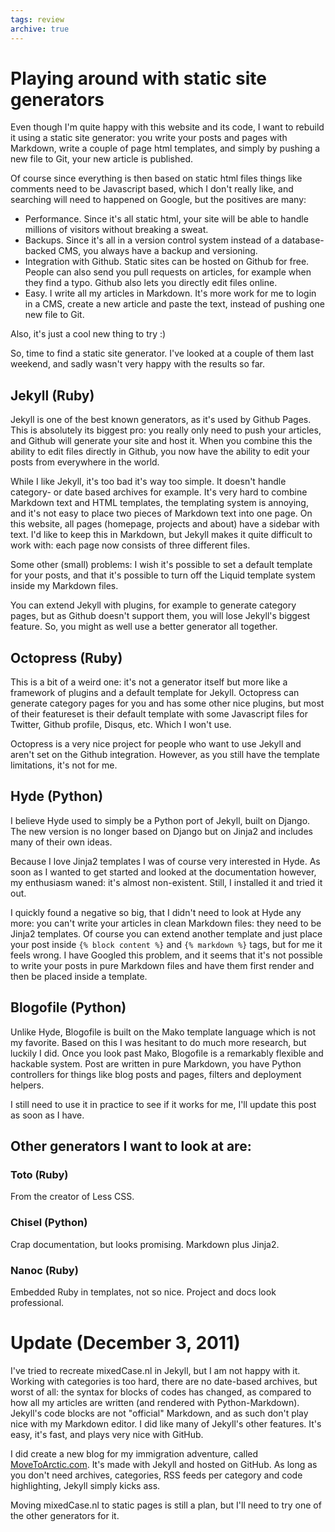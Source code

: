 ```yaml
---
tags: review
archive: true
---
```


# Playing around with static site generators
Even though I'm quite happy with this website and its code, I want to rebuild it using a static site generator: you write your posts and pages with Markdown, write a couple of page html templates, and simply by pushing a new file to Git, your new article is published. 

Of course since everything is then based on static html files things like comments need to be Javascript based, which I don't really like, and searching will need to happened on Google, but the positives are many:

- Performance. Since it's all static html, your site will be able to handle millions of visitors without breaking a sweat.
- Backups. Since it's all in a version control system instead of a database-backed CMS, you always have a backup and versioning.
- Integration with Github. Static sites can be hosted on Github for free. People can also send you pull requests on articles, for example when they find a typo. Github also lets you directly edit files online.
- Easy. I write all my articles in Markdown. It's more work for me to login in a CMS, create a new article and paste the text, instead of pushing one new file to Git.

Also, it's just a cool new thing to try :)

So, time to find a static site generator. I've looked at a couple of them last weekend, and sadly wasn't very happy with the results so far.

## Jekyll (Ruby)
Jekyll is one of the best known generators, as it's used by Github Pages. This is absolutely its biggest pro: you really only need to push your articles, and Github will generate your site and host it. When you combine this the ability to edit files directly in Github, you now have the ability to edit your posts from everywhere in the world.

While I like Jekyll, it's too bad it's way too simple. It doesn't handle category- or date based archives for example. It's very hard to combine Markdown text and HTML templates, the templating system is annoying, and it's not easy to place two pieces of Markdown text into one page. On this website, all pages (homepage, projects and about) have a sidebar with text. I'd like to keep this in Markdown, but Jekyll makes it quite difficult to work with: each page now consists of three different files.

Some other (small) problems: I wish it's possible to set a default template for your posts, and that it's possible to turn off the Liquid template system inside my Markdown files.

You can extend Jekyll with plugins, for example to generate category pages, but as Github doesn't support them, you will lose Jekyll's biggest feature. So, you might as well use a better generator all together.

## Octopress (Ruby)
This is a bit of a weird one: it's not a generator itself but more like a framework of plugins and a default template for Jekyll. Octopress can generate category pages for you and has some other nice plugins, but most of their featureset is their default template with some Javascript files for Twitter, Github profile, Disqus, etc. Which I won't use.

Octopress is a very nice project for people who want to use Jekyll and aren't set on the Github integration. However, as you still have the template limitations, it's not for me.

## Hyde (Python)
I believe Hyde used to simply be a Python port of Jekyll, built on Django. The new version is no longer based on Django but on Jinja2 and includes many of their own ideas.

Because I love Jinja2 templates I was of course very interested in Hyde. As soon as I wanted to get started and looked at the documentation however, my enthusiasm waned: it's almost non-existent. Still, I installed it and tried it out.

I quickly found a negative so big, that I didn't need to look at Hyde any more: you can't write your articles in clean Markdown files: they need to be Jinja2 templates. Of course you can extend another template and just place your post inside `{% block content %}` and `{% markdown %}` tags, but for me it feels wrong. I have Googled this problem, and it seems that it's not possible to write your posts in pure Markdown files and have them first render and then be placed inside a template.

## Blogofile (Python)
Unlike Hyde, Blogofile is built on the Mako template language which is not my favorite. Based on this I was hesitant to do much more research, but luckily I did. Once you look past Mako, Blogofile is a remarkably flexible and hackable system. Post are written in pure Markdown, you have Python controllers for things like blog posts and pages, filters and deployment helpers.

I still need to use it in practice to see if it works for me, I'll update this post as soon as I have.

## Other generators I want to look at are:

### Toto (Ruby)
From the creator of Less CSS.

### Chisel (Python)
Crap documentation, but looks promising. Markdown plus Jinja2.

### Nanoc (Ruby)
Embedded Ruby in templates, not so nice. Project and docs look professional.

# Update (December 3, 2011)
I've tried to recreate mixedCase.nl in Jekyll, but I am not happy with it. Working with categories is too hard, there are no date-based archives, but worst of all: the syntax for blocks of codes has changed, as compared to how all my articles are written (and rendered with Python-Markdown). Jekyll's code blocks are not "official" Markdown, and as such don't play nice with my Markdown editor. I did like many of Jekyll's other features. It's easy, it's fast, and plays very nice with GitHub.

I did create a new blog for my immigration adventure, called [MoveToArctic.com](http://movetoarctic.com). It's made with Jekyll and hosted on GitHub. As long as you don't need archives, categories, RSS feeds per category and code highlighting, Jekyll simply kicks ass.

Moving mixedCase.nl to static pages is still a plan, but I'll need to try one of the other generators for it.
